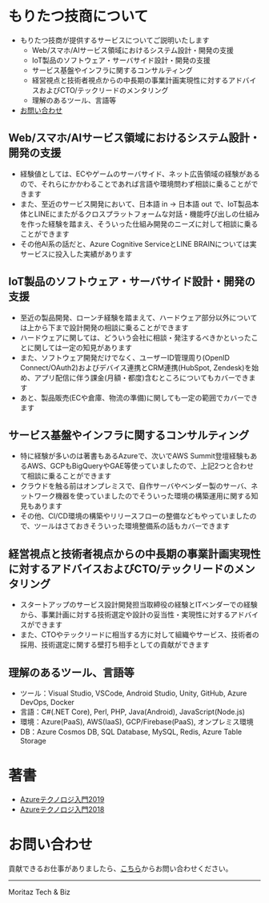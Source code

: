 # もりたつ技商について
- もりたつ技商が提供するサービスについてご説明いたします
  - Web/スマホ/AIサービス領域におけるシステム設計・開発の支援
  - IoT製品のソフトウェア・サーバサイド設計・開発の支援
  - サービス基盤やインフラに関するコンサルティング
  - 経営視点と技術者視点からの中長期の事業計画実現性に対するアドバイスおよびCTO/テックリードのメンタリング
  - 理解のあるツール、言語等
- [お問い合わせ](#お問い合わせ)

## Web/スマホ/AIサービス領域におけるシステム設計・開発の支援
- 経験値としては、ECやゲームのサーバサイド、ネット広告領域の経験があるので、それらにかかわることであれば言語や環境問わず相談に乗ることができます
- また、至近のサービス開発において、日本語 in -> 日本語 out で、IoT製品本体とLINEにまたがるクロスプラットフォームな対話・機能呼び出しの仕組みを作った経験を踏まえ、そういった仕組み開発のニーズに対して相談に乗ることができます
- その他AI系の話だと、Azure Cognitive ServiceとLINE BRAINについては実サービスに投入した実績があります

## IoT製品のソフトウェア・サーバサイド設計・開発の支援
- 至近の製品開発、ローンチ経験を踏まえて、ハードウェア部分以外については上から下まで設計開発の相談に乗ることができます
- ハードウェアに関しては、どういう会社に相談・発注するべきかといったことに関しては一定の知見があります
- また、ソフトウェア開発だけでなく、ユーザーID管理周り(OpenID Connect/OAuth2)およびデバイス連携とCRM連携(HubSpot, Zendesk)を始め、アプリ配信に伴う課金(月額・都度)含むところについてもカバーできます
- あと、製品販売(ECや倉庫、物流の準備)に関しても一定の範囲でカバーできます

## サービス基盤やインフラに関するコンサルティング
- 特に経験が多いのは著書もあるAzureで、次いでAWS Summit登壇経験もあるAWS、GCPもBigQueryやGAE等使っていましたので、上記2つと合わせて相談に乗ることができます
- クラウドを触る前はオンプレミスで、自作サーバやベンダー製のサーバ、ネットワーク機器を使っていましたのでそういった環境の構築運用に関する知見もあります
- その他、CI/CD環境の構築やリリースフローの整備などもやっていましたので、ツールはさておきそういった環境整備系の話もカバーできます

## 経営視点と技術者視点からの中長期の事業計画実現性に対するアドバイスおよびCTO/テックリードのメンタリング
- スタートアップのサービス設計開発担当取締役の経験とITベンダーでの経験から、事業計画に対する技術選定や設計の妥当性・実現性に対するアドバイスができます
- また、CTOやテックリードに相当する方に対して組織やサービス、技術者の採用、技術選定に関する壁打ち相手としての貢献ができます

## 理解のあるツール、言語等
- ツール：Visual Studio, VSCode, Android Studio, Unity, GitHub, Azure DevOps, Docker
- 言語：C#(.NET Core), Perl, PHP, Java(Android), JavaScript(Node.js)
- 環境：Azure(PaaS), AWS(IaaS), GCP/Firebase(PaaS), オンプレミス環境
- DB：Azure Cosmos DB, SQL Database, MySQL, Redis, Azure Table Storage

# 著書
- [Azureテクノロジ入門2019](https://www.amazon.co.jp/dp/4822253856)
- [Azureテクノロジ入門2018](https://www.amazon.co.jp/dp/4822253635)

# お問い合わせ

貢献できるお仕事がありましたら、[こちら](https://share.hsforms.com/7245649/48750610-d4f1-4e18-8263-8b55389e22d0)からお問い合わせください。

---
Moritaz Tech &amp; Biz
